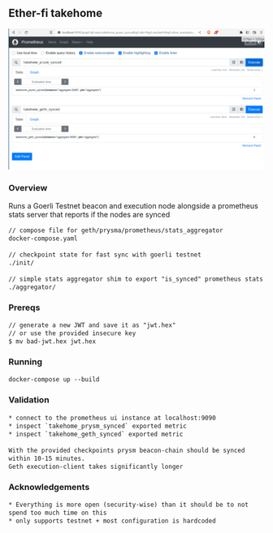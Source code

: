 ## Ether-fi takehome

![sample](./takehome-screenshot.png)

### Overview
Runs a Goerli Testnet beacon and execution node alongside a prometheus stats server that reports if the nodes are synced

    // compose file for geth/prysma/prometheus/stats_aggregator
    docker-compose.yaml

    // checkpoint state for fast sync with goerli testnet
    ./init/

    // simple stats aggregator shim to export "is_synced" prometheus stats
    ./aggregator/

### Prereqs

    // generate a new JWT and save it as "jwt.hex"
    // or use the provided insecure key
    $ mv bad-jwt.hex jwt.hex

### Running

    docker-compose up --build


### Validation

    * connect to the prometheus ui instance at localhost:9090
    * inspect `takehome_prysm_synced` exported metric
    * inspect `takehome_geth_synced` exported metric

    With the provided checkpoints prysm beacon-chain should be synced within 10-15 minutes.
    Geth execution-client takes significantly longer

### Acknowledgements

    * Everything is more open (security-wise) than it should be to not spend too much time on this
    * only supports testnet + most configuration is hardcoded
